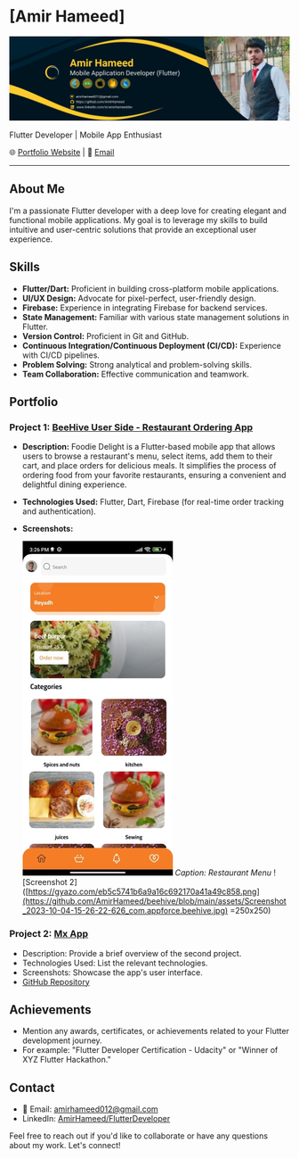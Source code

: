 # [Amir Hameed]
![Screenshot1](https://github.com/AmirHameed/beehive/blob/main/assets/Navy%20Modern%20Marketing%20Expert%20LinkedIn%20Banner.png)

Flutter Developer | Mobile App Enthusiast

🌐 [Portfolio Website](https://www.yourwebsite.com) | 📧 [Email](mailto:amirhameed012@gmail.com)

---

## About Me

I'm a passionate Flutter developer with a deep love for creating elegant and functional mobile applications. My goal is to leverage my skills to build intuitive and user-centric solutions that provide an exceptional user experience.

## Skills

- **Flutter/Dart:** Proficient in building cross-platform mobile applications.
- **UI/UX Design:** Advocate for pixel-perfect, user-friendly design.
- **Firebase:** Experience in integrating Firebase for backend services.
- **State Management:** Familiar with various state management solutions in Flutter.
- **Version Control:** Proficient in Git and GitHub.
- **Continuous Integration/Continuous Deployment (CI/CD):** Experience with CI/CD pipelines.
- **Problem Solving:** Strong analytical and problem-solving skills.
- **Team Collaboration:** Effective communication and teamwork.

## Portfolio

### Project 1: [BeeHive User Side - Restaurant Ordering App](https://github.com/AmirHameed/beehive)

- **Description:** Foodie Delight is a Flutter-based mobile app that allows users to browse a restaurant's menu, select items, add them to their cart, and place orders for delicious meals. It simplifies the process of ordering food from your favorite restaurants, ensuring a convenient and delightful dining experience.

- **Technologies Used:** Flutter, Dart, Firebase (for real-time order tracking and authentication).

- **Screenshots:**

  ![Screenshot 1](https://github.com/AmirHameed/beehive/blob/main/assets/Screenshot_2023-10-04-15-26-22-626_com.appforce.beehive.jpg)
  *Caption: Restaurant Menu*
  ![Screenshot 2]([https://gyazo.com/eb5c5741b6a9a16c692170a41a49c858.png](https://github.com/AmirHameed/beehive/blob/main/assets/Screenshot_2023-10-04-15-26-22-626_com.appforce.beehive.jpg) =250x250)

### Project 2: [Mx App](https://github.com/AmirHameed/mx)

- Description: Provide a brief overview of the second project.
- Technologies Used: List the relevant technologies.
- Screenshots: Showcase the app's user interface.
- [GitHub Repository](https://github.com/AmirHameed/mx)

## Achievements

- Mention any awards, certificates, or achievements related to your Flutter development journey.
- For example: "Flutter Developer Certification - Udacity" or "Winner of XYZ Flutter Hackathon."

## Contact

- 📧 Email: amirhameed012@gmail.com
- LinkedIn: [AmirHameed/FlutterDeveloper](https://www.linkedin.com/in/amir-hameed-035452146/)

Feel free to reach out if you'd like to collaborate or have any questions about my work. Let's connect!
